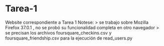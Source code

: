 # Tarea-1
Website correspondiente a Tarea 1 
Notese: > se trabajo sobre Mozilla Firefox 37.0.1 , no se probó su funcionalidad completa en otro navegador
        > se precisan los archivos foursquare_checkins.csv y foursquare_friendship.csv para la ejecución de read_users.py 

